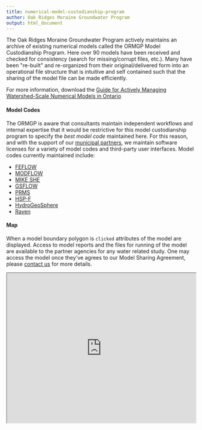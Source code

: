 ```yaml
---
title: numerical-model-custodianship-program
author: Oak Ridges Moraine Groundwater Program
output: html_document
---
```



The Oak Ridges Moraine Groundwater Program actively maintains an archive of existing numerical models called the ORMGP Model Custodianship Program. Here over 90 models have been received and checked for consistency (search for missing/corrupt files, etc.). Many have been "re-built" and re-organized from their original/delivered form into an operational file structure that is intuitive and self contained such that the sharing of the model file can be made efficiently.

For more information, download the [Guide for Actively Managing Watershed-Scale Numerical Models in Ontario](https://www.oakridgeswater.ca/_files/ugd/4a0a6e_c41c71a481ea4657806e1fbb0c912f7a.pdf)


#### Model Codes

The ORMGP is aware that consultants maintain independent workflows and internal expertise that it would be restrictive for this model custodianship program to specify the *best model code* maintained here. For this reason, and with the support of our [municipal partners](partners.html), we maintain software licenses for a variety of model codes and third-party user interfaces.  Model codes currently maintained include:

* [FEFLOW](https://www.mikepoweredbydhi.com/products/feflow)
* [MODFLOW](https://www.usgs.gov/mission-areas/water-resources/science/modflow-and-related-programs)
* [MIKE SHE](https://www.mikepoweredbydhi.com/products/mike-she)
* [GSFLOW](https://www.usgs.gov/software/gsflow-coupled-groundwater-and-surface-water-flow-model)
* [PRMS](https://www.usgs.gov/software/precipitation-runoff-modeling-system-prms)
* [HSP-F](https://www.epa.gov/ceam/hydrological-simulation-program-fortran-hspf)
* [HydroGeoSphere](https://www.aquanty.com/hydrogeosphere)
* [Raven](http://raven.uwaterloo.ca/)


#### Map

When a model boundary polygon is `clicked` attributes of the model are displayed. Access to model reports and the files for running of the model are available to the partner agencies for any water related study. One may access the model once they've agrees to our Model Sharing Agreement, please [contact us](https://www.oakridgeswater.ca/contact-us) for more details.


<iframe src="https://golang.oakridgeswater.ca/pages/numerical-model-custodianship-program.html" width="100%" height="400" scrolling="no" allowfullscreen></iframe>
